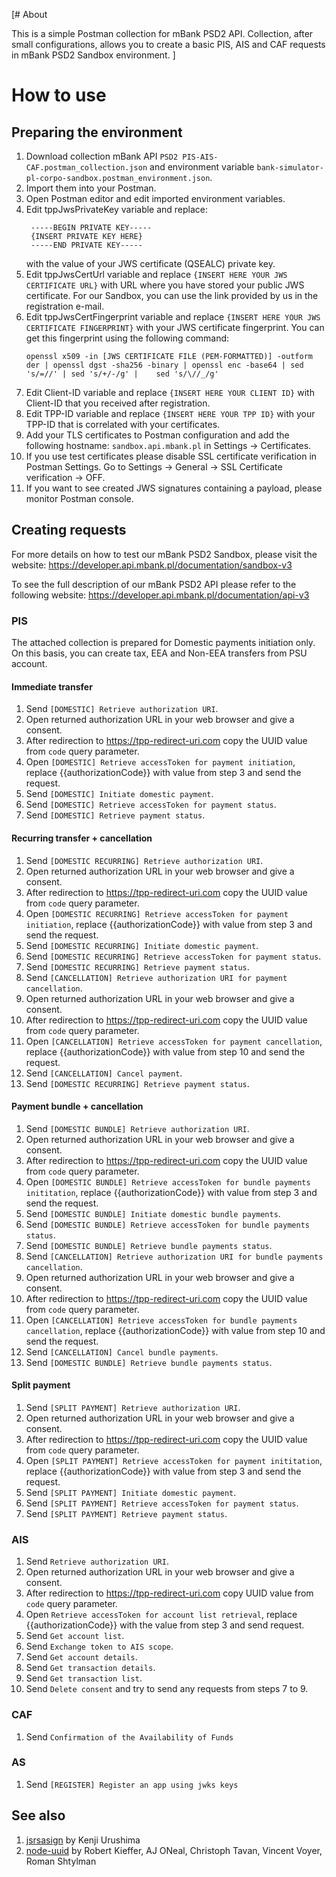 [# About 

This is a simple Postman collection for mBank PSD2 API.
Collection, after small configurations, allows you to create a basic PIS, AIS and CAF requests in mBank PSD2 Sandbox environment.
]
# How to use

## Preparing the environment

1. Download collection mBank API `PSD2 PIS-AIS-CAF.postman_collection.json` and environment variable `bank-simulator-pl-corpo-sandbox.postman_environment.json`.
2. Import them into your Postman.
3. Open Postman editor and edit imported environment variables.
4. Edit tppJwsPrivateKey variable and replace:
   ```
    -----BEGIN PRIVATE KEY-----
    {INSERT PRIVATE KEY HERE}
    -----END PRIVATE KEY-----
   ```
    with the value of your JWS certificate (QSEALC) private key. 
5. Edit tppJwsCertUrl variable and replace `{INSERT HERE YOUR JWS CERTIFICATE URL}` with URL where you have stored your public JWS certificate. For our Sandbox, you can use the link provided by us in the registration e-mail.
6. Edit tppJwsCertFingerprint variable and replace `{INSERT HERE YOUR JWS CERTIFICATE FINGERPRINT}` with your JWS certificate fingerprint. 
    You can get this fingerprint using the following command: 
    ```
    openssl x509 -in [JWS CERTIFICATE FILE (PEM-FORMATTED)] -outform der | openssl dgst -sha256 -binary | openssl enc -base64 | sed 's/=//' | sed 's/+/-/g' |    sed 's/\//_/g'
    ```
7. Edit Client-ID variable and replace `{INSERT HERE YOUR CLIENT ID}` with Client-ID that you received after registration.
8. Edit TPP-ID variable and replace `{INSERT HERE YOUR TPP ID}`  with your TPP-ID that is correlated with your certificates.
9. Add your TLS certificates to Postman configuration and add the following hostname: `sandbox.api.mbank.pl` in Settings -> Certificates.
10. If you use test certificates please disable SSL certificate verification in Postman Settings. Go to Settings -> General -> SSL Certificate verification -> OFF.
11. If you want to see created JWS signatures containing a payload, please monitor Postman console.

## Creating requests

For more details on how to test our mBank PSD2 Sandbox, please visit the website: 
https://developer.api.mbank.pl/documentation/sandbox-v3

To see the full description of our mBank PSD2 API please refer to the following website:
https://developer.api.mbank.pl/documentation/api-v3

### PIS

The attached collection is prepared for Domestic payments initiation only. On this basis, you can create tax, EEA and Non-EEA transfers from PSU account.

#### Immediate transfer

1. Send `[DOMESTIC] Retrieve authorization URI`.
2. Open returned authorization URL in your web browser and give a consent.
3. After redirection to https://tpp-redirect-uri.com copy the UUID value from `code` query parameter.
4. Open `[DOMESTIC] Retrieve accessToken for payment initiation`, replace {{authorizationCode}} with value from step 3 and send the request.
5. Send `[DOMESTIC] Initiate domestic payment`.
6. Send `[DOMESTIC] Retrieve accessToken for payment status`.
7. Send `[DOMESTIC] Retrieve payment status`.

#### Recurring transfer + cancellation

1. Send `[DOMESTIC RECURRING] Retrieve authorization URI`.
2. Open returned authorization URL in your web browser and give a consent.
3. After redirection to https://tpp-redirect-uri.com copy the UUID value from `code` query parameter.
4. Open `[DOMESTIC RECURRING] Retrieve accessToken for payment initiation`, replace {{authorizationCode}} with value from step 3 and send the request.
5. Send `[DOMESTIC RECURRING] Initiate domestic payment`.
6. Send `[DOMESTIC RECURRING] Retrieve accessToken for payment status`.
7. Send `[DOMESTIC RECURRING] Retrieve payment status`.
8. Send `[CANCELLATION] Retrieve authorization URI for payment cancellation`.
9. Open returned authorization URL in your web browser and give a consent.
10. After redirection to https://tpp-redirect-uri.com copy the UUID value from `code` query parameter.
11. Open `[CANCELLATION] Retrieve accessToken for payment cancellation`, replace {{authorizationCode}} with value from step 10 and send the request.
12. Send `[CANCELLATION] Cancel payment`.
13. Send `[DOMESTIC RECURRING] Retrieve payment status`.

#### Payment bundle + cancellation

1. Send `[DOMESTIC BUNDLE] Retrieve authorization URI`.
2. Open returned authorization URL in your web browser and give a consent.
3. After redirection to https://tpp-redirect-uri.com copy the UUID value from `code` query parameter.
4. Open `[DOMESTIC BUNDLE] Retrieve accessToken for bundle payments inititation`, replace {{authorizationCode}} with value from step 3 and send the request.
5. Send `[DOMESTIC BUNDLE] Initiate domestic bundle payments`.
6. Send `[DOMESTIC BUNDLE] Retrieve accessToken for bundle payments status`.
7. Send `[DOMESTIC BUNDLE] Retrieve bundle payments status`.
8. Send `[CANCELLATION] Retrieve authorization URI for bundle payments cancellation`.
9. Open returned authorization URL in your web browser and give a consent.
10. After redirection to https://tpp-redirect-uri.com copy the UUID value from `code` query parameter.
11. Open `[CANCELLATION] Retrieve accessToken for bundle payments cancellation`, replace {{authorizationCode}} with value from step 10 and send the request.
12. Send `[CANCELLATION] Cancel bundle payments`.
13. Send `[DOMESTIC BUNDLE] Retrieve bundle payments status`.

#### Split payment

1. Send `[SPLIT PAYMENT] Retrieve authorization URI`.
2. Open returned authorization URL in your web browser and give a consent.
3. After redirection to https://tpp-redirect-uri.com copy the UUID value from `code` query parameter.
4. Open `[SPLIT PAYMENT] Retrieve accessToken for payment inititation`, replace {{authorizationCode}} with value from step 3 and send the request.
5. Send `[SPLIT PAYMENT] Initiate domestic payment`.
6. Send `[SPLIT PAYMENT] Retrieve accessToken for payment status`.
7. Send `[SPLIT PAYMENT] Retrieve payment status`.

### AIS

1. Send `Retrieve authorization URI`.
2. Open returned authorization URL in your web browser and give a consent.
3. After redirection to https://tpp-redirect-uri.com copy UUID value from `code` query parameter.
4. Open `Retrieve accessToken for account list retrieval`, replace {{authorizationCode}} with the value from step 3 and send request.
5. Send `Get account list`.
6. Send `Exchange token to AIS scope`.
7. Send `Get account details`.
8. Send `Get transaction details`.
9. Send `Get transaction list`.
10. Send `Delete consent` and try to send any requests from steps 7 to 9.

### CAF

1. Send `Confirmation of the Availability of Funds`

### AS

1. Send `[REGISTER] Register an app using jwks keys`

## See also

1. [jsrsasign](https://github.com/kjur/jsrsasign) by Kenji Urushima
2. [node-uuid](https://github.com/kelektiv/node-uuid) by Robert Kieffer, AJ ONeal, Christoph Tavan, Vincent Voyer, Roman Shtylman

